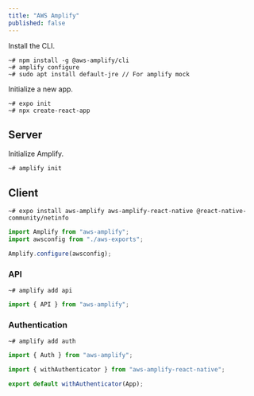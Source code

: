 ```yaml
---
title: "AWS Amplify"
published: false
---
```


Install the CLI.

```console
~# npm install -g @aws-amplify/cli
~# amplify configure
~# sudo apt install default-jre // For amplify mock
```

Initialize a new app.

```console
~# expo init
~# npx create-react-app
```

## Server

Initialize Amplify.

```console
~# amplify init
```

## Client

```console
~# expo install aws-amplify aws-amplify-react-native @react-native-community/netinfo
```

```javascript
import Amplify from "aws-amplify";
import awsconfig from "./aws-exports";

Amplify.configure(awsconfig);
```

### API

```console
~# amplify add api
```

```javascript
import { API } from "aws-amplify";
```

### Authentication

```console
~# amplify add auth
```

```javascript
import { Auth } from "aws-amplify";
```

```javascript
import { withAuthenticator } from "aws-amplify-react-native";

export default withAuthenticator(App);
```
